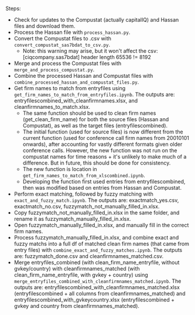 Steps:
- Check for updates to the Compustat (actually capitalIQ) and Hassan files and download them.
- Process the Hassan file with `process_hassan.py`.
- Convert the Compustat files to .csv with `convert_compustat_sas7bdat_to_csv.py`.
  - Note: this warning may arise, but it won't affect the csv: [ciqcompany.sas7bdat] header length 65536 != 8192
- Merge and process the Compustat files with `merge_and_process_compustat.py`.
- Combine the processed Hassan and Compustat files with `combine_processed_hassan_and_compustat_files.py`.
- Get firm names to match from entryfiles using `get_firm_names_to_match_from_entryfiles.ipynb`. The outputs are: entryfilescombined_with_cleanfirmnames.xlsx, and cleanfirmnames_to_match.xlsx. 
  - The same function should be used to clean firm names (get_clean_firm_name) for both the source files (Hassan and Compustat), as well as the target files (entryfilescombined).
  - The initial function (used for source files) is now different from the current function (used for conference call firm names from 20010101 onwards), after accounting for vastly different formats given older conference calls. However, the new function was not run on the compustat names for time reasons + it's unlikely to make much of a difference. But in future, this should be done for consistency.
  - The new function is location in `get_firm_names_to_match_from_xlscombined.ipynb`.
  - Developing the function first used entries from entryfilescombined, then was modified based on entries from Hassan and Compustat.
- Perform exact matching, followed by fuzzy matching with `exact_and_fuzzy_match.ipynb`. The outputs are: exactmatch_yes.csv, exactmatch_no.csv, fuzzymatch_not_manually_filled_in.xlsx.
- Copy fuzzymatch_not_manually_filled_in.xlsx in the same folder, and rename it as fuzzymatch_manually_filled_in.xlsx.
- Open fuzzymatch_manually_filled_in.xlsx, and manually fill in the correct firm names.
- Process fuzzymatch_manually_filled_in.xlsx, and combine exact and fuzzy matchs into a full df of matched clean firm names (that came from entry files) with `combine_exact_and_fuzzy_matches.ipynb`. The outputs are: fuzzymatch_done.csv and cleanfirmnames_matched.csv.
- Merge entryfiles_combined (with clean_firm_name_entryfile, without gvkey/country) with cleanfirmnames_matched (with clean_firm_name_entryfile, with gvkey + country) using `merge_entryfiles_combined_with_cleanfirmnames_matched.ipynb`. The outputs are: entryfilescombined_with_cleanfirmnames_matched.xlsx (entryfilescombined + all columns from cleanfirmnames_matched) and entryfilescombined_with_gvkeycountry.xlsx (entryfilescombined + gvkey and country from cleanfirmnames_matched).
